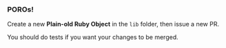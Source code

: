 ### POROs!  

Create a new **Plain-old Ruby Object** in the `lib` folder, then issue a new PR.  
   
You should do tests if you want your changes to be merged.
   
    
  
